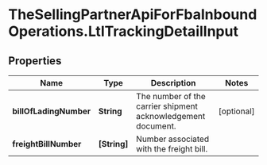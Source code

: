 # TheSellingPartnerApiForFbaInboundOperations.LtlTrackingDetailInput

## Properties
Name | Type | Description | Notes
------------ | ------------- | ------------- | -------------
**billOfLadingNumber** | **String** | The number of the carrier shipment acknowledgement document. | [optional] 
**freightBillNumber** | **[String]** | Number associated with the freight bill. | 


